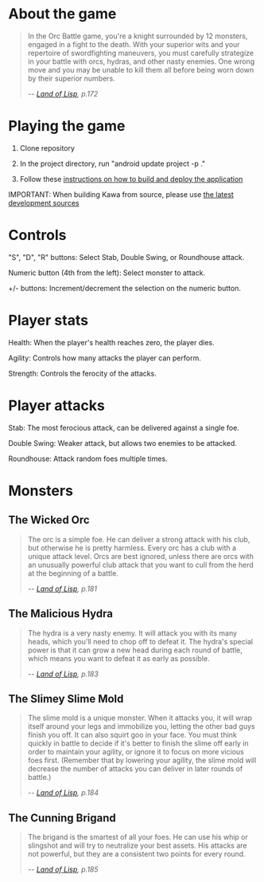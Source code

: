 # About the game

> In the Orc Battle game, you're a knight surrounded by 12 monsters, engaged in a fight to the death. With your superior wits and your repertoire of swordfighting maneuvers, you must carefully strategize in your battle with orcs, hydras, and other nasty enemies. One wrong move and you may be unable to kill them all before being worn down by their superior numbers.
>
> -- <cite>[Land of Lisp][1], p.172</cite>

# Playing the game

1. Clone repository

2. In the project directory, run "android update project -p ."

3. Follow these [instructions on how to build and deploy the application](http://per.bothner.com/blog/2010/AndroidHelloScheme/)

IMPORTANT: When building Kawa from source, please use [the latest development sources](http://www.gnu.org/s/kawa/Getting-Kawa.html#Getting-the-development-sources-using-SVN)

# Controls

"S", "D", "R" buttons: Select Stab, Double Swing, or Roundhouse attack.

Numeric button (4th from the left): Select monster to attack.

+/- buttons: Increment/decrement the selection on the numeric button.

# Player stats

Health: When the player's health reaches zero, the player dies.

Agility: Controls how many attacks the player can perform.

Strength: Controls the ferocity of the attacks.

# Player attacks

Stab: The most ferocious attack, can be delivered against a single foe.

Double Swing: Weaker attack, but allows two enemies to be attacked.

Roundhouse: Attack random foes multiple times.

# Monsters

## The Wicked Orc

> The orc is a simple foe. He can deliver a strong attack with his club, but otherwise he is pretty harmless. Every orc has a club with a unique attack level. Orcs are best ignored, unless there are orcs with an unusually powerful club attack that you want to cull from the herd at the beginning of a battle.
>
> -- <cite>[Land of Lisp][1], p.181</cite>

## The Malicious Hydra

> The hydra is a very nasty enemy. It will attack you with its many heads, which you'll need to chop off to defeat it. The hydra's special power is that it can grow a new head during each round of battle, which means you want to defeat it as early as possible.
>
> -- <cite>[Land of Lisp][1], p.183</cite>

## The Slimey Slime Mold

> The slime mold is a unique monster. When it attacks you, it will wrap itself around your legs and immobilize you, letting the other bad guys finish you off. It can also squirt goo in your face. You must think quickly in battle to decide if it's better to finish the slime off early in order to maintain your agility, or ignore it to focus on more vicious foes first. (Remember that by lowering your agility, the slime mold will decrease the number of attacks you can deliver in later rounds of battle.)
>
> -- <cite>[Land of Lisp][1], p.184</cite>

## The Cunning Brigand

> The brigand is the smartest of all your foes. He can use his whip or slingshot and will try to neutralize your best assets. His attacks are not powerful, but they are a consistent two points for every round.
>
> -- <cite>[Land of Lisp][1], p.185</cite>

[1]:http://landoflisp.com/
